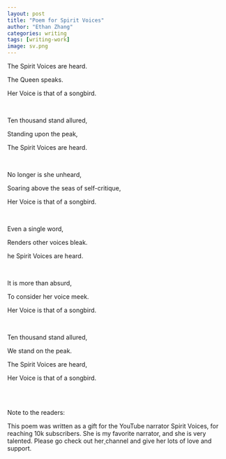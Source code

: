 ```yaml
---
layout: post
title: "Poem for Spirit Voices"
author: "Ethan Zhang"
categories: writing
tags: [writing-work]
image: sv.png
---
```


<html>
  <head>
   <title>Poem for Spirit Voices</title>
  </head>
  <body>
  <p>The Spirit Voices are heard.</p>
<p>The Queen speaks.</p>
<p>Her Voice is that of a songbird.</p>
    <br>
<p>Ten thousand stand allured,</p>
<p>Standing upon the peak,</p>
<p>The Spirit Voices are heard.</p>
    <br>
<p>No longer is she unheard,</p>
<p>Soaring above the seas of self-critique,</p>
<p>Her Voice is that of a songbird.</p>
<br>
<p>Even a single word,</p>
<p>Renders other voices bleak.</p>
<p>he Spirit Voices are heard.</p>
    <br>
<p>It is more than absurd,</p>
<p>To consider her voice meek.</p>
<p>Her Voice is that of a songbird.</p>
    <br>
<p>Ten thousand stand allured,</p>
<p>We stand on the peak.</p>
<p>The Spirit Voices are heard,</p>
<p>Her Voice is that of a songbird.</p>
<br>
<br>
<p>Note to the readers:</p>
<p>This poem was written as a gift for the YouTube narrator Spirit Voices, for reaching 10k subscribers. She is my favorite narrator, and she is very talented. Please go check out her<a href="https://www.youtube.com/@SpiritVoices"> <a>channel</a> and give her lots of love and support. </p>

